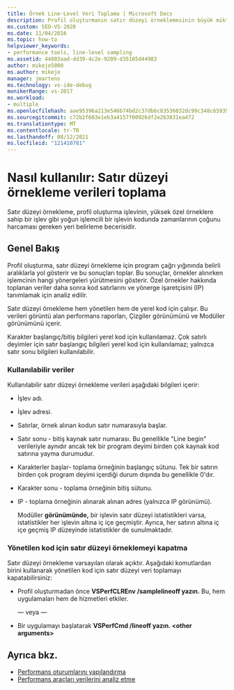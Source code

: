 ```yaml
---
title: Örnek Line-Level Veri Toplama | Microsoft Docs
description: Profil oluşturmanın satır düzeyi örneklemesinin büyük miktarlarda işlemci süresi kullanan kodu nasıl ortaya çıkara olduğunu öğrenin. Hem yönetilen hem de yerel kodla çalışır.
ms.custom: SEO-VS-2020
ms.date: 11/04/2016
ms.topic: how-to
helpviewer_keywords:
- performance tools, line-level sampling
ms.assetid: 44803aad-dd39-4c2e-9209-d35185d44983
author: mikejo5000
ms.author: mikejo
manager: jmartens
ms.technology: vs-ide-debug
monikerRange: vs-2017
ms.workload:
- multiple
ms.openlocfilehash: aae95396a213e546b74bd2c37db6c83536032dc99c348c6593934f81c52f8d8e
ms.sourcegitcommit: c72b2f603e1eb3a4157f00926df2e263831ea472
ms.translationtype: MT
ms.contentlocale: tr-TR
ms.lasthandoff: 08/12/2021
ms.locfileid: "121410781"
---
```

# <a name="how-to-collect-line-level-sampling-data"></a>Nasıl kullanılır: Satır düzeyi örnekleme verileri toplama
Satır düzeyi örnekleme, profil oluşturma işlevinin, yüksek özel örneklere sahip bir işlev gibi yoğun işlemcili bir işlevin kodunda zamanlarının çoğunu harcaması gereken yeri belirleme becerisidir.

## <a name="overview"></a>Genel Bakış
 Profil oluşturma, satır düzeyi örnekleme için program çağrı yığınında belirli aralıklarla yol gösterir ve bu sonuçları toplar. Bu sonuçlar, örnekler alınırken işlemcinin hangi yönergeleri yürütmesini gösterir. Özel örnekler hakkında toplanan veriler daha sonra kod satırlarını ve yönerge işaretçisini (IP) tanımlamak için analiz edilir.

 Satır düzeyi örnekleme hem yönetilen hem de yerel kod için çalışır. Bu verileri görüntü alan performans raporları, Çizgiler görünümünü ve Modüller görünümünü içerir.

 Karakter başlangıç/bitiş bilgileri yerel kod için kullanılamaz. Çok satırlı deyimler için satır başlangıç bilgileri yerel kod için kullanılamaz; yalnızca satır sonu bilgileri kullanılabilir.

### <a name="available-data"></a>Kullanılabilir veriler
 Kullanılabilir satır düzeyi örnekleme verileri aşağıdaki bilgileri içerir:

- İşlev adı.

- İşlev adresi.

- Satırlar, örnek alınan kodun satır numarasıyla başlar.

- Satır sonu - bitiş kaynak satır numarası. Bu genellikle "Line begin" verileriyle aynıdır ancak tek bir program deyimi birden çok kaynak kod satırına yayma durumudur.

- Karakterler başlar- toplama örneğinin başlangıç sütunu. Tek bir satırın birden çok program deyimi içerdiği durum dışında bu genellikle 0'dır.

- Karakter sonu - toplama örneğinin bitiş sütunu.

- IP - toplama örneğinin alınarak alınan adres (yalnızca IP görünümü).

  Modüller **görünümünde,** bir işlevin satır düzeyi istatistikleri varsa, istatistikler her işlevin altına iç içe geçmiştir. Ayrıca, her satırın altına iç içe geçmiş IP düzeyinde istatistikler de sunulmaktadır.

### <a name="turn-off-line-level-sampling-for-managed-code"></a>Yönetilen kod için satır düzeyi örneklemeyi kapatma
 Satır düzeyi örnekleme varsayılan olarak açıktır. Aşağıdaki komutlardan birini kullanarak yönetilen kod için satır düzeyi veri toplamayı kapatabilirsiniz:

- Profil oluşturmadan önce **VSPerfCLREnv /samplelineoff yazın.** Bu, hem uygulamaları hem de hizmetleri etkiler.

     — veya —

- Bir uygulamayı başlatarak **VSPerfCmd /lineoff yazın. \<other arguments>**

## <a name="see-also"></a>Ayrıca bkz.
- [Performans oturumlarını yapılandırma](../profiling/configuring-performance-sessions.md)
- [Performans araçları verilerini analiz etme](../profiling/analyzing-performance-tools-data.md)
